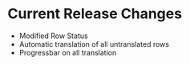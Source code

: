 # Current Release Changes

- Modified Row Status
- Automatic translation of all untranslated rows
- Progressbar on all translation

